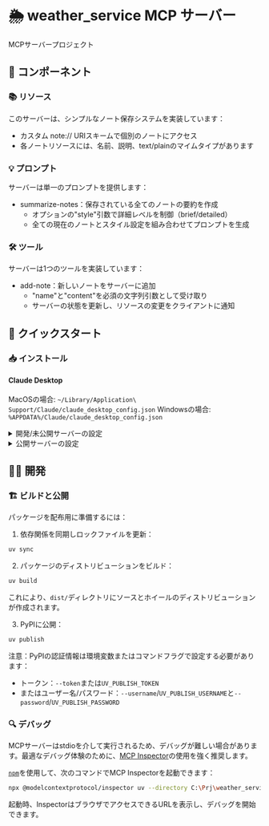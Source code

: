 # 🌦️ weather_service MCP サーバー

MCPサーバープロジェクト

## 🧩 コンポーネント

### 📚 リソース

このサーバーは、シンプルなノート保存システムを実装しています：
- カスタム note:// URIスキームで個別のノートにアクセス
- 各ノートリソースには、名前、説明、text/plainのマイムタイプがあります

### 💡 プロンプト

サーバーは単一のプロンプトを提供します：
- summarize-notes：保存されている全てのノートの要約を作成
  - オプションの"style"引数で詳細レベルを制御（brief/detailed）
  - 全ての現在のノートとスタイル設定を組み合わせてプロンプトを生成

### 🛠️ ツール

サーバーは1つのツールを実装しています：
- add-note：新しいノートをサーバーに追加
  - "name"と"content"を必須の文字列引数として受け取り
  - サーバーの状態を更新し、リソースの変更をクライアントに通知


## 🚀 クイックスタート

### 📥 インストール

#### Claude Desktop

MacOSの場合: `~/Library/Application\ Support/Claude/claude_desktop_config.json`
Windowsの場合: `%APPDATA%/Claude/claude_desktop_config.json`

<details>
  <summary>開発/未公開サーバーの設定</summary>
  ```
  "mcpServers": {
    "weather_service": {
      "command": "uv",
      "args": [
        "--directory",
        "C:\Prj\weather_service",
        "run",
        "weather_service"
      ]
    }
  }
  ```
</details>

<details>
  <summary>公開サーバーの設定</summary>
  ```
  "mcpServers": {
    "weather_service": {
      "command": "uvx",
      "args": [
        "weather_service"
      ]
    }
  }
  ```
</details>

## 👨‍💻 開発

### 🏗️ ビルドと公開

パッケージを配布用に準備するには：

1. 依存関係を同期しロックファイルを更新：
```bash
uv sync
```

2. パッケージのディストリビューションをビルド：
```bash
uv build
```

これにより、`dist/`ディレクトリにソースとホイールのディストリビューションが作成されます。

3. PyPIに公開：
```bash
uv publish
```

注意：PyPIの認証情報は環境変数またはコマンドフラグで設定する必要があります：
- トークン：`--token`または`UV_PUBLISH_TOKEN`
- またはユーザー名/パスワード：`--username`/`UV_PUBLISH_USERNAME`と`--password`/`UV_PUBLISH_PASSWORD`

### 🔍 デバッグ

MCPサーバーはstdioを介して実行されるため、デバッグが難しい場合があります。最適なデバッグ体験のために、[MCP Inspector](https://github.com/modelcontextprotocol/inspector)の使用を強く推奨します。

[`npm`](https://docs.npmjs.com/downloading-and-installing-node-js-and-npm)を使用して、次のコマンドでMCP Inspectorを起動できます：

```bash
npx @modelcontextprotocol/inspector uv --directory C:\Prj\weather_service run weather-service
```

起動時、InspectorはブラウザでアクセスできるURLを表示し、デバッグを開始できます。
